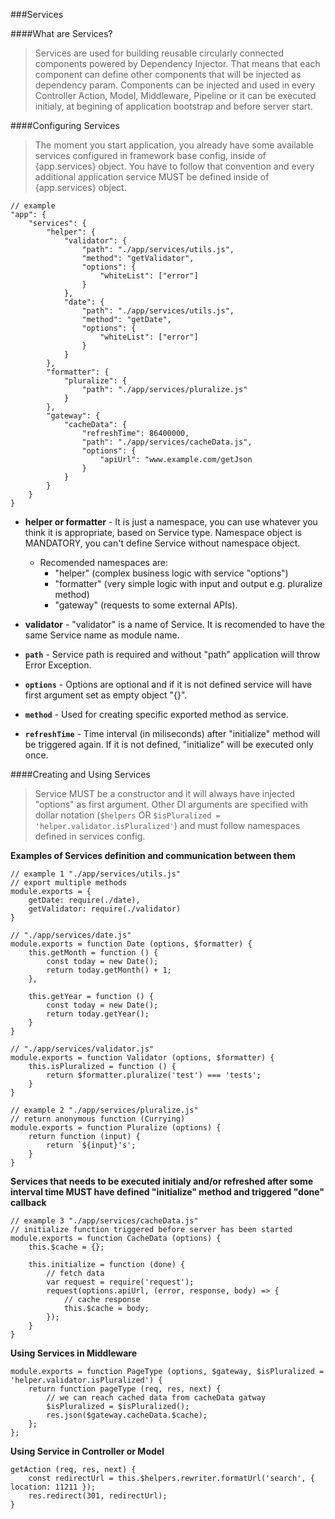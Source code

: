 ###Services

####What are Services?

>Services are used for building reusable circularly connected components powered by Dependency Injector. That means that each component can define other components that will be injected as dependency param. Components can be injected and used in every Controller Action, Model, Middleware, Pipeline or it can be executed initialy, at begining of application bootstrap and before server start.      

####Configuring Services
    
>The moment you start application, you already have some available services configured in framework base config, inside of {app.services} object. You have to follow that convention and every additional application service MUST be defined inside of {app.services} object. 
     
```
// example
"app": {
    "services": {
        "helper": {
            "validator": {
                "path": "./app/services/utils.js",
                "method": "getValidator",
                "options": {
                    "whiteList": ["error"]
                }
            },
            "date": {
                "path": "./app/services/utils.js",
                "method": "getDate",
                "options": {
                    "whiteList": ["error"]
                }
            }
        },
        "formatter": {
            "pluralize": {
                "path": "./app/services/pluralize.js"
            }
        },
        "gateway": {
            "cacheData": {
                "refreshTime": 86400000,
                "path": "./app/services/cacheData.js",
                "options": {
                    "apiUrl": "www.example.com/getJson
                }
            }
        }
    }
}
```

- **helper or formatter** - It is just a namespace, you can use whatever you think it is appropriate, based on Service type. Namespace object is MANDATORY, you can't define Service without namespace object. 
    - Recomended namespaces are:
        - "helper" (complex business logic with service "options")
        - "formatter" (very simple logic with input and output e.g. pluralize method)
        - "gateway" (requests to some external APIs).

- **validator** - "validator" is a name of Service. It is recomended to have the same Service name as module name.  

- **`path`** - Service path is required and without "path" application will throw Error Exception.
  
- **`options`** - Options are optional and if it is not defined service will have first argument set as empty object "{}".
 
- **`method`** - Used for creating specific exported method as service.
 
- **`refreshTime`** - Time interval (in miliseconds) after "initialize" method will be triggered again. If it is not defined, "initialize" will be executed only once.     


####Creating and Using Services

>Service MUST be a constructor and it will always have injected "options" as first argument. Other DI arguments are specified with dollar notation (`$helpers` OR `$isPluralized = 'helper.validator.isPluralized'`) and must follow namespaces defined in services config.  

**Examples of Services definition and communication between them**

```
// example 1 "./app/services/utils.js"
// export multiple methods
module.exports = {
    getDate: require(./date),
    getValidator: require(./validator)
}

// "./app/services/date.js"
module.exports = function Date (options, $formatter) {
    this.getMonth = function () {
        const today = new Date();
        return today.getMonth() + 1;
    },
    
    this.getYear = function () {
        const today = new Date();
        return today.getYear();
    }
}

// "./app/services/validator.js"
module.exports = function Validator (options, $formatter) {
    this.isPluralized = function () {
        return $formatter.pluralize('test') === 'tests';
    }
}

// example 2 "./app/services/pluralize.js"
// return anonymous function (Currying)
module.exports = function Pluralize (options) {
    return function (input) {
        return `${input}'s';
    }
}
```

**Services that needs to be executed initialy and/or refreshed after some interval time MUST have defined "initialize" method and triggered "done" callback**

```
// example 3 "./app/services/cacheData.js"
// initialize function triggered before server has been started
module.exports = function CacheData (options) {
    this.$cache = {};

    this.initialize = function (done) {
        // fetch data
        var request = require('request');
        request(options.apiUrl, (error, response, body) => {
            // cache response
            this.$cache = body;
        });
    }
}
```

**Using Services in Middleware**

``` 
module.exports = function PageType (options, $gateway, $isPluralized = 'helper.validator.isPluralized') {
    return function pageType (req, res, next) {
        // we can reach cached data from cacheData gatway
        $isPluralized = $isPluralized();
        res.json($gateway.cacheData.$cache);
    };
};

```

**Using Service in Controller or Model**

```
getAction (req, res, next) {
    const redirectUrl = this.$helpers.rewriter.formatUrl('search', { location: 11211 });
    res.redirect(301, redirectUrl);
}

``` 